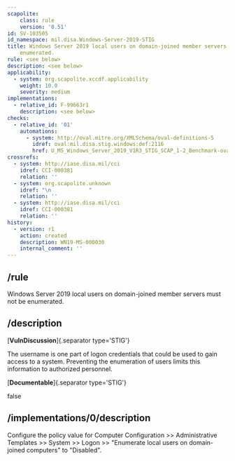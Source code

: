 ```yaml
---
scapolite:
    class: rule
    version: '0.51'
id: SV-103505
id_namespace: mil.disa.Windows-Server-2019-STIG
title: Windows Server 2019 local users on domain-joined member servers must not be
    enumerated.
rule: <see below>
description: <see below>
applicability:
  - system: org.scapolite.xccdf.applicability
    weight: 10.0
    severity: medium
implementations:
  - relative_id: F-99663r1
    description: <see below>
checks:
  - relative_id: '01'
    automations:
      - system: http://oval.mitre.org/XMLSchema/oval-definitions-5
        idref: oval:mil.disa.stig.windows:def:2116
        href: U_MS_Windows_Server_2019_V1R3_STIG_SCAP_1-2_Benchmark-oval.xml
crossrefs:
  - system: http://iase.disa.mil/cci
    idref: CCI-000381
    relation: ''
  - system: org.scapolite.unknown
    idref: "\n            "
    relation: ''
  - system: http://iase.disa.mil/cci
    idref: CCI-000381
    relation: ''
history:
  - version: r1
    action: created
    description: WN19-MS-000030
    internal_comment: ''
---
```



## /rule

Windows Server 2019 local users on domain-joined member servers must not be enumerated.

## /description

[**VulnDiscussion**]{.separator type='STIG'}

The username is one part of logon credentials that could be used to gain access to a system. Preventing the enumeration of users limits this information to authorized personnel.

[**Documentable**]{.separator type='STIG'}

false

## /implementations/0/description

Configure the policy value for Computer Configuration >> Administrative Templates >> System >> Logon >> "Enumerate local users on domain-joined computers" to "Disabled".
